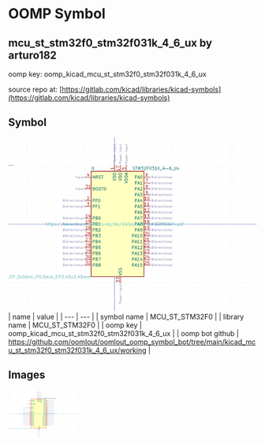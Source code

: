 # OOMP Symbol  
## mcu_st_stm32f0_stm32f031k_4_6_ux  by arturo182  
  
oomp key: oomp_kicad_mcu_st_stm32f0_stm32f031k_4_6_ux  
  
source repo at: [https://gitlab.com/kicad/libraries/kicad-symbols](https://gitlab.com/kicad/libraries/kicad-symbols)  
## Symbol  
  
[![working.png](working_600.png)](working.png)  
| name | value | 
| --- | --- | 
| symbol name | MCU_ST_STM32F0 | 
| library name | MCU_ST_STM32F0 | 
| oomp key | oomp_kicad_mcu_st_stm32f0_stm32f031k_4_6_ux | 
| oomp bot github | https://github.com/oomlout/oomlout_oomp_symbol_bot/tree/main/kicad_mcu_st_stm32f0_stm32f031k_4_6_ux/working | 
## Images  
  
[![working.png](working_140.png)](working.png)  
